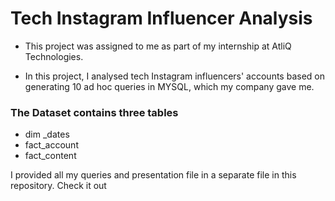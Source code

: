 # Tech Instagram Influencer Analysis
- This project was assigned to me as part of my internship at AtliQ Technologies. 

- In this project, I analysed tech Instagram influencers' accounts based on generating 10 ad hoc queries in MYSQL, which my company gave me.

### The Dataset contains three tables
- dim _dates
- fact_account
- fact_content 

I provided all my queries and presentation file in a separate file in this repository. Check it out
